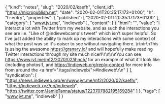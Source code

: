 {
  "kind": "notes",
  "slug": "2020/02/kaefh",
  "client_id": "https://micropublish.net",
  "date": "2020-02-01T20:35:17.173+01:00",
  "h": "h-entry",
  "properties": {
    "published": [
      "2020-02-01T20:35:17.173+01:00"
    ],
    "category": [
      "www.jvt.me",
      "indieweb"
    ],
    "content": [
      {
        "html": "",
        "value": "I interact a lot with Twitter from my website, and as such the interactions you see are i.e. \"Like of @indiewebcamp's tweet\" which isn't super helpful. So I've just added the ability to mark up my interactions with some context of what the post was so it's eaiser to see without navigating there. \r\n\r\nThis is using the awesome https://granary.io/ and will hopefully make reading Twitter interactions through my site much nicer!\r\n\r\nYou can see https://www.jvt.me/mf2/2020/02/ihnc5/ for an example of what it'll look like (including photos!), and https://indieweb.org/reply-context for more info from around the <a href=\"/tags/indieweb/\">#indieweb</a>\r\n"
      }
    ],
    "syndication": [
      "https://news.indieweb.org/en/www.jvt.me/mf2/2020/02/kaefh/",
      "https://indieweb.xyz/en/indieweb",
      "https://twitter.com/JamieTanna/status/1223707882195169284"
    ]
  },
  "tags": [
    "www.jvt.me",
    "indieweb"
  ]
}
